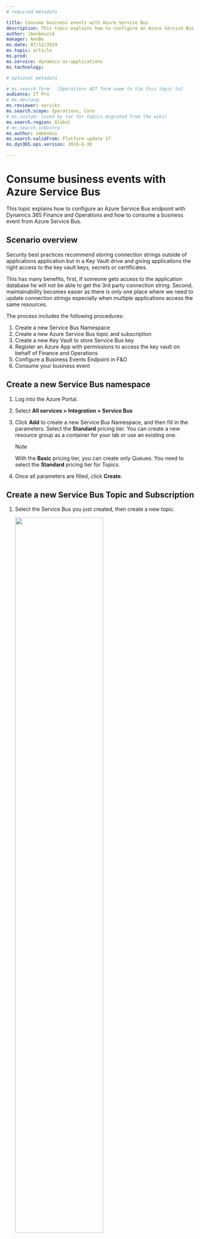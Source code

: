 ```yaml
---
# required metadata

title: Consume business events with Azure Service Bus
description: This topic explains how to configure an Azure Service Bus endpoint with Dynamics 365 Finance and Operations and how to consume a business event form Azure Service Bus.
author: ibenbouzid
manager: AnnBe
ms.date: 07/12/2019
ms.topic: article
ms.prod: 
ms.service: dynamics-ax-applications
ms.technology: 

# optional metadata

# ms.search.form:  [Operations AOT form name to tie this topic to]
audience: IT Pro
# ms.devlang: 
ms.reviewer: sericks
ms.search.scope: Operations, Core
# ms.custom: [used by loc for topics migrated from the wiki]
ms.search.region: Global
# ms.search.industry: 
ms.author: imbenbou
ms.search.validFrom: Platform update 27
ms.dyn365.ops.version: 2019-6-30 

---
```

# Consume business events with Azure Service Bus
This topic explains how to configure an Azure Service Bus endpoint with Dynamics 365 Finance and Operations and how to consume a business event from Azure Service Bus.

## Scenario overview
Security best practices recommend storing connection strings outside of applications application but in a Key Vault drive and giving applications the right access to the key vault keys, secrets or certificates.

This has many benefits, first, if someone gets access to the application database he will not be able to get the 3rd party connection string. Second, maintainability becomes easier as there is only one place where we need to update connection strings especially when multiple applications access the same resources.

The process includes the following procedures:

1.   Create a new Service Bus Namespace
2.   Create a new Azure Service Bus topic and subscription
3.   Create a new Key Vault to store Service Bus key
4.   Register an Azure App with permissions to access the key vault on behalf of Finance and Operations
5.   Configure a Business Events Endpoint in F&O
6.   Consume your business event

## Create a new Service Bus namespace

1.  Log into the Azure Portal.

2.  Select **All services \> Integration \> Service Bus**

3.  Click **Add** to create a new Service Bus Namespace, and then fill in the parameters. Select the **Standard** pricing tier. You can create a new resource group as a container for your lab or use an existing one.

    > [!Note]
    > With the **Basic** pricing tier, you can create only Queues. You need to select the **Standard** pricing tier for Topics.

4.  Once all parameters are filled, click **Create**.

## Create a new Service Bus Topic and Subscription


1.  Select the Service Bus you just created, then create a new topic.

    <img src="../../media/BEF-Howto-servicebus-03.png" width="70%">

2.  Select the newly created Topic, and then create a new subscription called BE-USMF.

    <img src="../../media/BEF-Howto-servicebus-04.png" width="70%">

3.  Go back to your Service Bus panel and create a new shared access policy to send events. Only the **Send** policy is needed to send events to the Service Bus Topic.

    <img src="../../media/BEF-Howto-servicebus-05.png" width="70%">

4.  Select the new send policy, and then copy the **Primary Connection String** and save it for later usage.

    <img src="../../media/BEF-Howto-servicebus-06.png" width="70%">

## Create a Key Vault

For this procedure, you will have to create a Key Vault to store the connection string you copied above. A key vault is a secure drive used to store keys, secrets, and certificates. Instead of storing the connection string in Finance and Operations, it is more common and secure to store it in a key vault, and then register a new application with Azure active directory that will have the right to retrieve the secret form the key vault on behalf of Finance and Operations.

1.  Select **All services \> Security \> key vaults**.

2.  Create a new key vault within your resource group and **default parameters**

    <img src="../../media/BEF-Howto-Keyvault-02.png" width="50%">

3.  Select **Overview** and copy the key vault URL **DNS Name** and save it for later use.

    <img src="../../media/BEF-Howto-Keyvault-03.png" width="70%">

4.  Select **BE-key vault \> Secrets \> Generate/Import** and choose a new name for your secret and **copy** the service bus **connection string** you saved earlier.

    <img src="../../media/BEF-Howto-Keyvault-04.png" width="70%">

5.  Click **Create**.

## Register a new Application

For this exercise, you will register a new application with Azure AD and give read and retrieve access to key vault secrets. Then this application will be used by F&O to retrieve Service Bus Secrets

1.  Select **All services \> Security \> Azure Active Directory**

    <img src="../../media/BEF-Howto-Keyvault-05.png" width="100%">

2.  Select **App registrations (preview) \> New registration** then type a new name for your application

    <img src="../../media/BEF-Howto-Keyvault-06.png" width="70%">

3.  Click on **Register**

4.  **Select** the new application then **Certificates & Secret\> New client secret**. Then type a name for your secret set it as **never expires** and click on **Add**.

   <img src="../../media/BEF-Howto-Keyvault-07.png" width="50%">

5.  **Copy your new secret** for later step. Secrets are visible only once, if you forget to copy it you will need to delete it and create a new one.

   <img src="../../media/BEF-Howto-Keyvault-08.png" width="70%">

6.  Select **Overview** and **copy your application ID** and save it for later usage

    <img src="../../media/BEF-Howto-Keyvault-09.png" width="70%">

7.  Then go back to the previously created Key vault by selecting **All services \> Security \> key vaults**

    <img src="../../media/BEF-Howto-Keyvault-10.png" width="70%">

8.  Select **your key vault \> Access policies\> Add new**

    <img src="../../media/BEF-Howto-Keyvault-11.png" width="70%">

9.  **Select** your **new registered application** in the principal field then you need only **Get and List** Secret permissions to retrieve key vault secrets.

    <img src="../../media/BEF-Howto-Keyvault-12.png" width="50%">

10.  **Save** your new access policy.
    
     <img src="../../media/BEF-Howto-Keyvault-13.png" width="30%">

## Configure a Business Events Endpoint in F&O

1.  Log into the Dynamics client

2.  Go to **System Administration \> Setup \> System Parameters**

3.  Click on the **Business Events** tab

4.  Click on **Business Events**

5.  Click **Endpoints**

6.  Click **New**

7.  Select **Azure Service Bus Topic**

    <img src="../../media/BEF-Howto-servicebus-07.png" width="30%">

8.  Click **Next**

9.  Provide the necessary parameters value

    <img src="../../media/BEF-Howto-servicebus-08.png" width="70%">

10. Then click **OK**

## Consuming a Business Event

Scenario/business problem

The business scenario is to send an email or a message to a team channel whenever a customer payment has been posted for USMF. The message needs to contain some details as the Customer Account Number, Customer Name and Amount of payment.

1.  **Activate** the Customer payment posted business event for USMF.

    <img src="../../media/BEF-Howto-servicebus-09.png" width="30%">

2.  Once you activate a Business Event with a new endpoint, F&O sends a test message to verify that the configuration was right and to cash the connection. In order to verify that the test message has been received **Navigate** to Azure and select your service bus topic **BE-Topic**

3.  From there jump into your **Service Bus Subscription BE-USMF** that you created earlier

4.  **Verify** that the message count of your subscription is showing a value of at least 1. If this is not the case **wait for the batch job** to pick up your message.

    <img src="../../media/BEF-Howto-servicebus-10.png" width="70%">

5.  Select **All services\> Integration\> Logic Apps**

    <img src="../../media/BEF-Howto-servicebus-11.png" width="70%">

6.  Then **Create** a new logic apps in your resource group

    <img src="../../media/BEF-Howto-servicebus-12.png" width="70%">

7.  Once your Logic Apps resource has been created choose option to create a **Blank Logic Apps**

8.  Then **search** for **Service Bus** and **select** it.

    <img src="../../media/BEF-Howto-servicebus-13.png" width="70%">

9.  **Select** trigger called **“When a message is received in a topic subscription (auto-complete)”**.

    **Note:** Auto complete means that once the message is retrieved it is deleted from the subscription queue. Peek-lock will authorize concurrent consumers and will need a call to Service Bus “complete” API command to delete the message.

    <img src="../../media/BEF-Howto-servicebus-14.png" width="50%">

10. As it is the first time Logic Apps will access your Service Bus it asks you for a **new connection** that will cash connection details as Service Bus Namespace URL and Credential. **Select** your **Service Bus namespace** and **give a name** to your new connection.

    <img src="../../media/BEF-Howto-servicebus-15.png" width="70%">

11. Then choose the **RootManageSharedAccessKey** policy for your Logic Apps and select **Create**.

    **Note**: The send policy can’t be used here as we want to retrieve messages instead. A best practice would have been to create a new policy for our use case with Listen permission only.

    <img src="../../media/BEF-Howto-servicebus-16.png" width="70%">

12. **Select** your trigger parameters with the right **topic name** and **subscription name** you created.

    **Note** that this API polls Service Bus for new messages continually with a configurable recurrence (each 3 minutes by default). If the volume of messages is low this API will have a cost impact for unnecessary triggers as Logic Apps is priced per trigger calls and action runs. However, a push architecture is possible leveraging Event Grid in the middle. Service Bus can push events to Event Grid when there are messages in a queue or a subscription. For more details please refer to following article: <https://docs.microsoft.com/en-us/azure/service-bus-messaging/service-bus-to-event-grid-integration-concept>

    <img src="../../media/BEF-Howto-servicebus-17.png" width="70%">

13. **Select New Step** button to add a new action.

14. **Search** for **Parse Json** data operation. This step is needed to be able to parse our message with the schema of our data contract provided by F&O.

    <img src="../../media/BEF-Howto-servicebus-18.png" width="70%">

15. The body content received form the service bus is encoded into **base64** so we need to transform into string before parsing the json payload. **Select** the **Content** input Field and on the side bar select **Expression** tab then type the following expression **Base64ToString().**

    <img src="../../media/BEF-Howto-servicebus-19.png" width="70%">

16. Put your **cursor** between the parenthesis and **select** the **Dynamic content** tab to look for the **Content of the message** from the previous service bus trigger. Then select the Content and click on **OK**.

    <img src="../../media/BEF-Howto-servicebus-20.png" width="50%">

17. Now we need to type in the schema of the contract received from F&O. However, F&O provides only a sample payload instead. Hence, we can use Logic Apps capability to generate a schema from a payload. **Go back** to **F&O**, **select** your **event in the catalog** and **click on download Schema** link. This will download a text file. **Open** the text file and **copy** the content.

    <img src="../../media/BEF-Howto-servicebus-21.png" width="50%">

18. **Go Back** to Logic Apps **click** on “**Use sample payload to generate schema**” link. Then **past** you’re the text file content and click on **Done**

    <img src="../../media/BEF-Howto-servicebus-22.png" width="70%">

19. Depending on the quality of your sample payload, your generator will note recognize an Integer from a real especially if the real is provided as a whole number in the sample payload. Review your generated schema and check if you need to change an “integer” filed into “number”. (in Json a “number” data type means real).

    <img src="../../media/BEF-Howto-servicebus-23.png" width="70%">

20. Then choose another final action like to send an email to notify with customer payment details. **Search** for **send email** action, then login to your Office365 account.

    <img src="../../media/BEF-Howto-servicebus-24.png" width="70%">

21. Then fill-in the message with the required fields.

    <img src="../../media/BEF-Howto-servicebus-25.png" width="70%">

22.  **Save** your logic apps.

23. Then final step is to **trigger the Business Event** by posting a customer payment then check whether the logic Apps runs and whether you receive an email with customer payment details
